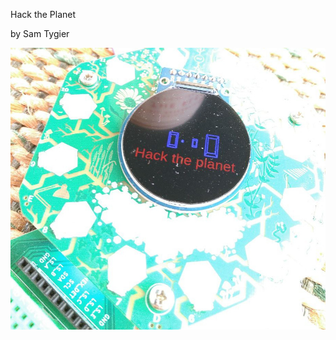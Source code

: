 Hack the Planet

by Sam Tygier

![Photo of EMF Badge](https://raw.githubusercontent.com/samtygier/tildagon-hacktheplanet/0.0.4/photo1.jpeg)